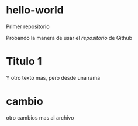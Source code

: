 # hello-world
Primer repositorio

Probando la manera de usar el *repositorio* de Github


# Titulo 1
Y otro texto mas, pero desde una rama

# cambio
otro cambios mas al archivo